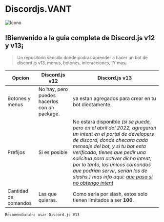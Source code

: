 # Discordjs.VANT

![Icono](https://cdn.discordapp.com/icons/883184239166771200/8c1255ca6708ffea686bc80ab3e53c06.webp?size=2048)


## !Bienvenido a la guia completa de Discord.js v12 y v13¡

> Un repositorio sencillo donde podras aprender a hacer un bot de discord.js v13, menus, botones, interacciones, !Y mas¡

|Opcion|Discord.js v12|Discord.js v13|
|--------|--------|--------|
|Botones y menus|No hay, pero puedes hacerlos con un package.|ya estan agregados para crear en tu bot diectamente.|
|Prefijos|Si es posible|No estara disponible *(si se puede, pero en el abril del 2022, agregaran un intent en el portal de developers de discord, donde checara cada mensaje del bot, y si tu bot esta verificado, tienes que pedir una solicitud para activar dicho intent, por lo tanto, los unicos comandos que podrian servir, serian los de slashs.) mas info aqui: [que pasa si no obtengo intent](https://guia.aguacate.ml/extras/#%C2%BFque-pasara-con-mi-bot-si-no-obtengo-el-intent)*|
|Cantidad de comandos|Las que quieras.|Como seria por slash, estos solo tienen limitados a ser **100**.|

```
Recomendación: usar Discord.js V13
```

